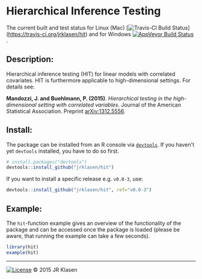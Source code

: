 # Hierarchical Inference Testing
The current built and test status for Linux (Mac)
[![Travis-CI Build Status](https://travis-ci.org/jrklasen/hit.png?branch=master)]
(https://travis-ci.org/jrklasen/hit) 
and for Windows 
[![AppVeyor Build Status](https://ci.appveyor.com/api/projects/status/github/jrklasen/hit?branch=master&svg=true)](https://ci.appveyor.com/project/jrklasen/hit)
.

## Description:
Hierarchical inference testing (HIT) for linear models with correlated 
covariates. HIT is furthermore applicable to high-dimensional settings. For 
details see:

**Mandozzi, J. and Buehlmann, P. (2015)**. *Hierarchical testing in the 
high-dimensional setting with correlated variables*. Journal of the American 
Statistical Association. Preprint 
[arXiv:1312.5556](http://arxiv.org/abs/1312.5556).

## Install:
The package can be installed from an R console via 
[`devtools`](https://github.com/hadley/devtools#updating-to-the-latest-version-of-devtools). 
If you haven't yet `devtools` installed, you have to do so first.

```R
# install.packages("devtools")
devtools::install_github("jrklasen/hit")
```

If you want to install a specific release e.g. `v0.0-3`, use: 

```R
devtools::install_github("jrklasen/hit", ref="v0.0-3")
```

## Example:
The `hit`-function example gives an overview of the functionality of the 
package and can be accessed once the package is loaded (please be aware, that 
running the example can take a few seconds).

```R
library(hit)
example(hit)
```

--------------------------------------------------------------------------------
[![License](http://img.shields.io/badge/license-GPL%20%28%3E=%202%29-brightgreen.svg?style=flat)](http://www.gnu.org/licenses/gpl-2.0.html)
&copy; 2015 JR Klasen
